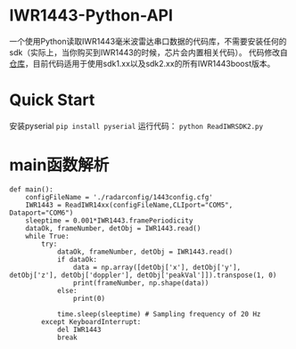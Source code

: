 # IWR1443-Python-API
一个使用Python读取IWR1443毫米波雷达串口数据的代码库，不需要安装任何的sdk（实际上，当你购买到IWR1443的时候，芯片会内置相关代码）。
代码修改自[仓库](https://github.com/ibaiGorordo/IWR1443-Read-Data-Python-MMWAVE-SDK-1)，目前代码适用于使用sdk1.xx以及sdk2.xx的所有IWR1443boost版本。

# Quick Start
安装pyserial
```pip install pyserial```
运行代码：
```python ReadIWRSDK2.py```


# main函数解析
```
def main():
    configFileName = './radarconfig/1443config.cfg'
    IWR1443 = ReadIWR14xx(configFileName,CLIport="COM5", Dataport="COM6")
    sleeptime = 0.001*IWR1443.framePeriodicity
    dataOk, frameNumber, detObj = IWR1443.read()
    while True:
        try:
            dataOk, frameNumber, detObj = IWR1443.read()
            if dataOk:
                data = np.array([detObj['x'], detObj['y'], detObj['z'], detObj['doppler'], detObj['peakVal']]).transpose(1, 0)
                print(frameNumber, np.shape(data))
            else:
                print(0)
                
            time.sleep(sleeptime) # Sampling frequency of 20 Hz
        except KeyboardInterrupt:
            del IWR1443
            break
```
